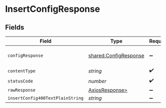 # InsertConfigResponse


## Fields

| Field                                                          | Type                                                           | Required                                                       | Description                                                    |
| -------------------------------------------------------------- | -------------------------------------------------------------- | -------------------------------------------------------------- | -------------------------------------------------------------- |
| `configResponse`                                               | [shared.ConfigResponse](../../models/shared/configresponse.md) | :heavy_minus_sign:                                             | Config created successfully.                                   |
| `contentType`                                                  | *string*                                                       | :heavy_check_mark:                                             | N/A                                                            |
| `statusCode`                                                   | *number*                                                       | :heavy_check_mark:                                             | N/A                                                            |
| `rawResponse`                                                  | [AxiosResponse>](https://axios-http.com/docs/res_schema)       | :heavy_minus_sign:                                             | N/A                                                            |
| `insertConfig400TextPlainString`                               | *string*                                                       | :heavy_minus_sign:                                             | Bad Request                                                    |